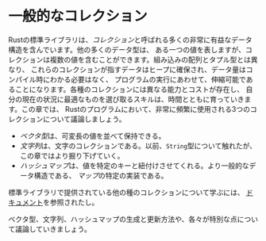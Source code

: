 <!--
# Common Collections
-->

# 一般的なコレクション

<!--
Rust’s standard library includes a number of very useful data structures called
*collections*. Most other data types represent one specific value, but
collections can contain multiple values. Unlike the built-in array and tuple
types, the data these collections point to is stored on the heap, which means
the amount of data does not need to be known at compile time and can grow or
shrink as the program runs. Each kind of collection has different capabilities
and costs, and choosing an appropriate one for your current situation is a
skill you’ll develop over time. In this chapter, we’ll discuss three
collections that are used very often in Rust programs:
-->

Rustの標準ライブラリは、*コレクション*と呼ばれる多くの非常に有益なデータ構造を含んでいます。他の多くのデータ型は、
ある一つの値を表しますが、コレクションは複数の値を含むことができます。組み込みの配列とタプル型とは異なり、
これらのコレクションが指すデータはヒープに確保され、データ量はコンパイル時にわかる必要はなく、
プログラムの実行にあわせて、伸縮可能であることになります。各種のコレクションには異なる能力とコストが存在し、
自分の現在の状況に最適なものを選び取るスキルは、時間とともに育っていきます。この章では、
Rustのプログラムにおいて、非常に頻繁に使用される3つのコレクションについて議論しましょう。

<!--
* A *vector* allows us to store a variable number of values next to each other.
* A *string* is a collection of characters. We’ve mentioned the `String` type
previously, but in this chapter we’ll talk about it in depth.
* A *hash map* allows us to associate a value with a particular key. It’s a
particular implementation of the more general data structure called a *map*.
-->

* *ベクタ型*は、可変長の値を並べて保持できる。
* *文字列*は、文字のコレクションである。以前、`String`型について触れたが、
この章ではより掘り下げていく。
* *ハッシュマップ*は、値を特定のキーと紐付けさせてくれる。より一般的なデータ構造である、
*マップ*の特定の実装である。

<!--
To learn about the other kinds of collections provided by the standard library,
see [the documentation][collections].
-->

標準ライブラリで提供されている他の種のコレクションについて学ぶには、
[ドキュメント][collections]を参照されたし。

[collections]: ../../std/collections/index.html

<!--
We’ll discuss how to create and update vectors, strings, and hash maps, as well
as what makes each special.
-->

ベクタ型、文字列、ハッシュマップの生成と更新方法や、各々が特別な点について議論していきましょう。
